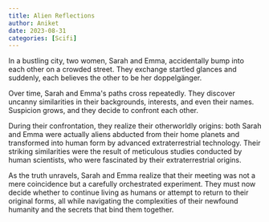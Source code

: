 ```yaml
---
title: Alien Reflections
author: Aniket
date: 2023-08-31
categories: [Scifi]
---
```


In a bustling city, two women, Sarah and Emma, accidentally bump into each other on a crowded street. They exchange startled glances and suddenly, each believes the other to be her doppelgänger.

Over time, Sarah and Emma's paths cross repeatedly. They discover uncanny similarities in their backgrounds, interests, and even their names. Suspicion grows, and they decide to confront each other.

During their confrontation, they realize their otherworldly origins: both Sarah and Emma were actually aliens abducted from their home planets and transformed into human form by advanced extraterrestrial technology. Their striking similarities were the result of meticulous studies conducted by human scientists, who were fascinated by their extraterrestrial origins.

As the truth unravels, Sarah and Emma realize that their meeting was not a mere coincidence but a carefully orchestrated experiment. They must now decide whether to continue living as humans or attempt to return to their original forms, all while navigating the complexities of their newfound humanity and the secrets that bind them together.